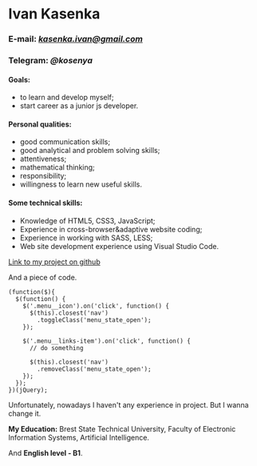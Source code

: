 # **Ivan Kasenka** #
### E-mail: *kasenka.ivan@gmail.com* ### 
### Telegram: *@kosenya* ###
#### Goals:
* to learn and develop myself; 
* start career as a junior js developer.
####  Personal qualities:
* good communication skills;
* good analytical and problem solving skills;
* attentiveness;
* mathematical thinking;
* responsibility;
* willingness to learn new useful skills.
#### Some technical skills:
* Knowledge of HTML5, CSS3, JavaScript;
* Experience in cross-browser&adaptive website coding;
* Experience in working with SASS, LESS;
* Web site development experience using Visual Studio Code.  

 [Link to my project on github](https://github.com/ivakos/EnglishBook)  

 And a piece of code.  

```
(function($){
  $(function() {
    $('.menu__icon').on('click', function() {
      $(this).closest('nav')
        .toggleClass('menu_state_open');
    });
    
    $('.menu__links-item').on('click', function() {
      // do something

      $(this).closest('nav')
        .removeClass('menu_state_open');
    });
  });
})(jQuery);
```
Unfortunately, nowadays I haven't any experience in project. But I wanna change it.

**My Education:** 
Brest State Technical University, Faculty of Electronic Information Systems, Artificial Intelligence.  

And **English level - B1**.